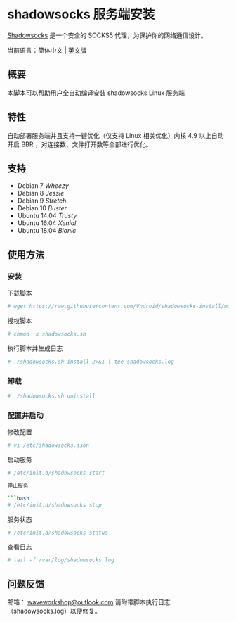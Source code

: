 # shadowsocks 服务端安装

[Shadowsocks](https://shadowsocks.org) 是一个安全的 SOCKS5 代理，为保护你的网络通信设计。

当前语言：简体中文 | [英文版](/README.md)


## 概要

本脚本可以帮助用户全自动编译安装 shadowsocks Linux 服务端

## 特性

自动部署服务端并且支持一键优化（仅支持 Linux 相关优化）内核 4.9 以上自动开启 BBR ，对连接数、文件打开数等全部进行优化。

## 支持

* Debian 7 *Wheezy*
* Debian 8 *Jessie*
* Debian 9 *Stretch*
* Debian 10 *Buster*
* Ubuntu 14.04 *Trusty*
* Ubuntu 16.04 *Xenial*
* Ubuntu 18.04 *Bionic*

## 使用方法

### 安装

下载脚本

```bash
# wget https://raw.githubusercontent.com/Vndroid/shadowsocks-install/master/shadowsocks.sh
```

授权脚本

```bash
# chmod +x shadowsocks.sh
```

执行脚本并生成日志

```bash
# ./shadowsocks.sh install 2>&1 | tee shadowsocks.log
```

### 卸载

```bash
# ./shadowsocks.sh uninstall
```

### 配置并启动

修改配置

```bash
# vi /etc/shadowsocks.json
```

启动服务

```bash
# /etc/init.d/shadowsocks start

停止服务

```bash
# /etc/init.d/shadowsocks stop
```

服务状态

```bash
# /etc/init.d/shadowsocks status
```

查看日志

```bash
# tail -f /var/log/shadowsocks.log
```

## 问题反馈

邮箱： waveworkshop@outlook.com
请附带脚本执行日志（shadowsocks.log）以便修复。
